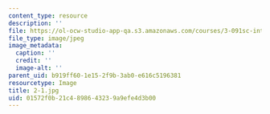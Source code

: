 ```yaml
---
content_type: resource
description: ''
file: https://ol-ocw-studio-app-qa.s3.amazonaws.com/courses/3-091sc-introduction-to-solid-state-chemistry-fall-2010/01572f0b21c4898643239a9efe4d3b00_2-1.jpg
file_type: image/jpeg
image_metadata:
  caption: ''
  credit: ''
  image-alt: ''
parent_uid: b919ff60-1e15-2f9b-3ab0-e616c5196381
resourcetype: Image
title: 2-1.jpg
uid: 01572f0b-21c4-8986-4323-9a9efe4d3b00
---
```

